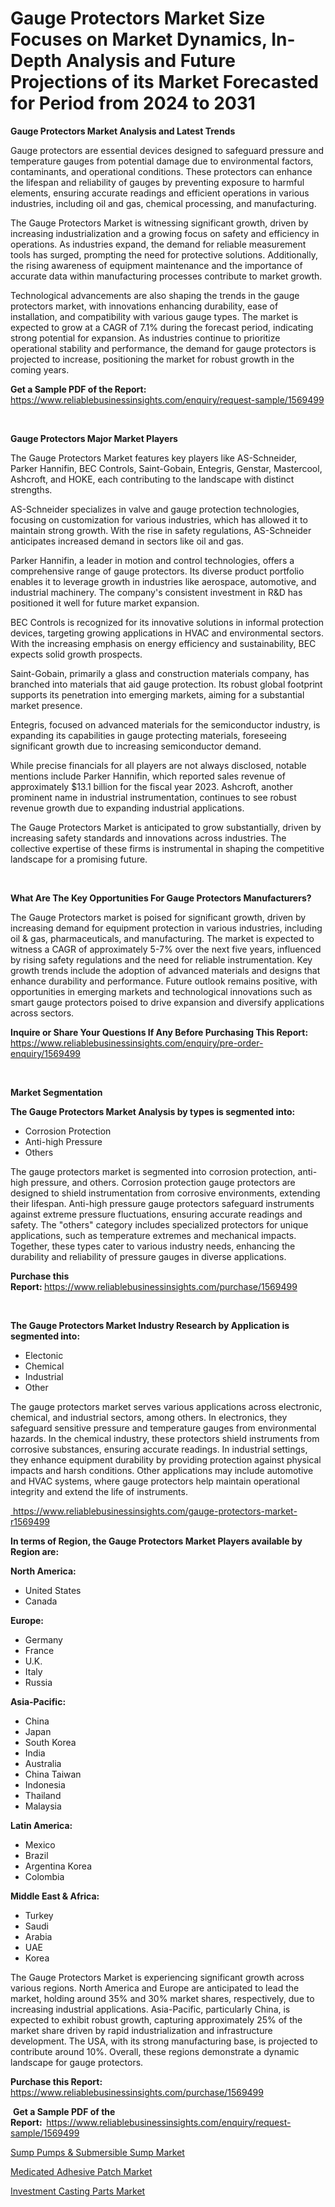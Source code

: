 <p><h1>Gauge Protectors Market Size Focuses on Market Dynamics, In-Depth Analysis and Future Projections of its Market Forecasted for Period from 2024 to 2031</h1></p><p><strong>Gauge Protectors Market Analysis and Latest Trends</strong></p>
<p><p>Gauge protectors are essential devices designed to safeguard pressure and temperature gauges from potential damage due to environmental factors, contaminants, and operational conditions. These protectors can enhance the lifespan and reliability of gauges by preventing exposure to harmful elements, ensuring accurate readings and efficient operations in various industries, including oil and gas, chemical processing, and manufacturing.</p><p>The Gauge Protectors Market is witnessing significant growth, driven by increasing industrialization and a growing focus on safety and efficiency in operations. As industries expand, the demand for reliable measurement tools has surged, prompting the need for protective solutions. Additionally, the rising awareness of equipment maintenance and the importance of accurate data within manufacturing processes contribute to market growth.</p><p>Technological advancements are also shaping the trends in the gauge protectors market, with innovations enhancing durability, ease of installation, and compatibility with various gauge types. The market is expected to grow at a CAGR of 7.1% during the forecast period, indicating strong potential for expansion. As industries continue to prioritize operational stability and performance, the demand for gauge protectors is projected to increase, positioning the market for robust growth in the coming years.</p></p>
<p><strong>Get a Sample PDF of the Report:&nbsp;</strong> <a href="https://www.reliablebusinessinsights.com/enquiry/request-sample/1569499?utm_campaign=100&utm_medium=2&utm_source=Github&utm_content=ia&utm_term=29122024&utm_id=gauge-protectors">https://www.reliablebusinessinsights.com/enquiry/request-sample/1569499</a></p>
<p>&nbsp;</p>
<p><strong>Gauge Protectors Major Market Players</strong></p>
<p><p>The Gauge Protectors Market features key players like AS-Schneider, Parker Hannifin, BEC Controls, Saint-Gobain, Entegris, Genstar, Mastercool, Ashcroft, and HOKE, each contributing to the landscape with distinct strengths. </p><p>AS-Schneider specializes in valve and gauge protection technologies, focusing on customization for various industries, which has allowed it to maintain strong growth. With the rise in safety regulations, AS-Schneider anticipates increased demand in sectors like oil and gas.</p><p>Parker Hannifin, a leader in motion and control technologies, offers a comprehensive range of gauge protectors. Its diverse product portfolio enables it to leverage growth in industries like aerospace, automotive, and industrial machinery. The company's consistent investment in R&D has positioned it well for future market expansion.</p><p>BEC Controls is recognized for its innovative solutions in informal protection devices, targeting growing applications in HVAC and environmental sectors. With the increasing emphasis on energy efficiency and sustainability, BEC expects solid growth prospects.</p><p>Saint-Gobain, primarily a glass and construction materials company, has branched into materials that aid gauge protection. Its robust global footprint supports its penetration into emerging markets, aiming for a substantial market presence.</p><p>Entegris, focused on advanced materials for the semiconductor industry, is expanding its capabilities in gauge protecting materials, foreseeing significant growth due to increasing semiconductor demand.</p><p>While precise financials for all players are not always disclosed, notable mentions include Parker Hannifin, which reported sales revenue of approximately $13.1 billion for the fiscal year 2023. Ashcroft, another prominent name in industrial instrumentation, continues to see robust revenue growth due to expanding industrial applications.</p><p>The Gauge Protectors Market is anticipated to grow substantially, driven by increasing safety standards and innovations across industries. The collective expertise of these firms is instrumental in shaping the competitive landscape for a promising future.</p></p>
<p>&nbsp;</p>
<p><strong>What Are The Key Opportunities For Gauge Protectors Manufacturers?</strong></p>
<p><p>The Gauge Protectors market is poised for significant growth, driven by increasing demand for equipment protection in various industries, including oil & gas, pharmaceuticals, and manufacturing. The market is expected to witness a CAGR of approximately 5-7% over the next five years, influenced by rising safety regulations and the need for reliable instrumentation. Key growth trends include the adoption of advanced materials and designs that enhance durability and performance. Future outlook remains positive, with opportunities in emerging markets and technological innovations such as smart gauge protectors poised to drive expansion and diversify applications across sectors.</p></p>
<p><strong>Inquire or Share Your Questions If Any Before Purchasing This Report:</strong> <a href="https://www.reliablebusinessinsights.com/enquiry/pre-order-enquiry/1569499?utm_campaign=100&utm_medium=2&utm_source=Github&utm_content=ia&utm_term=29122024&utm_id=gauge-protectors">https://www.reliablebusinessinsights.com/enquiry/pre-order-enquiry/1569499</a></p>
<p>&nbsp;</p>
<p><strong>Market Segmentation</strong></p>
<p><strong>The Gauge Protectors Market Analysis by types is segmented into:</strong></p>
<p><ul><li>Corrosion Protection</li><li>Anti-high Pressure</li><li>Others</li></ul></p>
<p><p>The gauge protectors market is segmented into corrosion protection, anti-high pressure, and others. Corrosion protection gauge protectors are designed to shield instrumentation from corrosive environments, extending their lifespan. Anti-high pressure gauge protectors safeguard instruments against extreme pressure fluctuations, ensuring accurate readings and safety. The "others" category includes specialized protectors for unique applications, such as temperature extremes and mechanical impacts. Together, these types cater to various industry needs, enhancing the durability and reliability of pressure gauges in diverse applications.</p></p>
<p><strong>Purchase this Report:&nbsp;</strong><a href="https://www.reliablebusinessinsights.com/purchase/1569499?utm_campaign=100&utm_medium=2&utm_source=Github&utm_content=ia&utm_term=29122024&utm_id=gauge-protectors">https://www.reliablebusinessinsights.com/purchase/1569499</a></p>
<p>&nbsp;</p>
<p><strong>The Gauge Protectors Market Industry Research by Application is segmented into:</strong></p>
<p><ul><li>Electonic</li><li>Chemical</li><li>Industrial</li><li>Other</li></ul></p>
<p><p>The gauge protectors market serves various applications across electronic, chemical, and industrial sectors, among others. In electronics, they safeguard sensitive pressure and temperature gauges from environmental hazards. In the chemical industry, these protectors shield instruments from corrosive substances, ensuring accurate readings. In industrial settings, they enhance equipment durability by providing protection against physical impacts and harsh conditions. Other applications may include automotive and HVAC systems, where gauge protectors help maintain operational integrity and extend the life of instruments.</p></p>
<p><a href="https://www.reliablebusinessinsights.com/gauge-protectors-market-r1569499?utm_campaign=100&utm_medium=2&utm_source=Github&utm_content=ia&utm_term=29122024&utm_id=gauge-protectors">&nbsp;https://www.reliablebusinessinsights.com/gauge-protectors-market-r1569499</a></p>
<p><strong>In terms of Region, the Gauge Protectors Market Players available by Region are:</strong></p>
<p>
    <p> <strong> North America: </strong>
        <ul>
            <li>United States</li>
            <li>Canada</li>
        </ul>
        </p> 
    <p> <strong> Europe: </strong>
        <ul>
            <li>Germany</li>
            <li>France</li>
            <li>U.K.</li>
            <li>Italy</li>
            <li>Russia</li>
        </ul>
        </p> 
    <p> <strong> Asia-Pacific: </strong>
        <ul>
            <li>China</li>
            <li>Japan</li>
            <li>South Korea</li>
            <li>India</li>
            <li>Australia</li>
            <li>China Taiwan</li>
            <li>Indonesia</li>
            <li>Thailand</li>
            <li>Malaysia</li>
        </ul>
        </p> 
    <p> <strong> Latin America: </strong>
        <ul>
            <li>Mexico</li>
            <li>Brazil</li>
            <li>Argentina Korea</li>
            <li>Colombia</li>
        </ul>
        </p> 
    <p> <strong> Middle East & Africa: </strong>
        <ul>
            <li>Turkey</li>
            <li>Saudi</li>
            <li>Arabia</li>
            <li>UAE</li>
            <li>Korea</li>
        </ul>
    </p>
    </p>
<p><p>The Gauge Protectors Market is experiencing significant growth across various regions. North America and Europe are anticipated to lead the market, holding around 35% and 30% market shares, respectively, due to increasing industrial applications. Asia-Pacific, particularly China, is expected to exhibit robust growth, capturing approximately 25% of the market share driven by rapid industrialization and infrastructure development. The USA, with its strong manufacturing base, is projected to contribute around 10%. Overall, these regions demonstrate a dynamic landscape for gauge protectors.</p></p>
<p><strong>Purchase this Report: </strong><a href="https://www.reliablebusinessinsights.com/purchase/1569499?utm_campaign=100&utm_medium=2&utm_source=Github&utm_content=ia&utm_term=29122024&utm_id=gauge-protectors">https://www.reliablebusinessinsights.com/purchase/1569499</a></p>
<p>&nbsp;<strong>Get a Sample PDF of the Report:&nbsp;&nbsp;</strong><a href="https://www.reliablebusinessinsights.com/enquiry/request-sample/1569499?utm_campaign=100&utm_medium=2&utm_source=Github&utm_content=ia&utm_term=29122024&utm_id=gauge-protectors">https://www.reliablebusinessinsights.com/enquiry/request-sample/1569499</a></p>
<p><strong></strong></p>
<p><p><a href="https://github.com/lvaill871987/Market-Research-Report-List-1/blob/main/sump-pumps-submersible-sump-market.md?utm_campaign=100&utm_medium=2&utm_source=Github&utm_content=ia&utm_term=29122024&utm_id=gauge-protectors">Sump Pumps & Submersible Sump Market</a></p><p><a href="https://github.com/klaassenmackenzie6/Market-Research-Report-List-1/blob/main/medicated-adhesive-patch-market.md?utm_campaign=100&utm_medium=2&utm_source=Github&utm_content=ia&utm_term=29122024&utm_id=gauge-protectors">Medicated Adhesive Patch Market</a></p><p><a href="https://github.com/tanekacalderon743/Market-Research-Report-List-1/blob/main/investment-casting-parts-market.md?utm_campaign=100&utm_medium=2&utm_source=Github&utm_content=ia&utm_term=29122024&utm_id=gauge-protectors">Investment Casting Parts Market</a></p></p>
